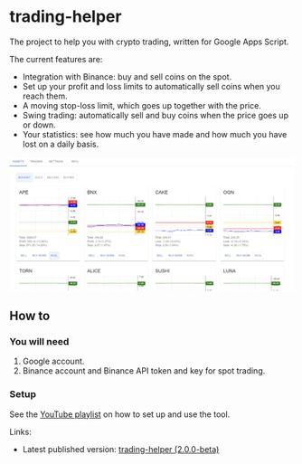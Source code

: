 # trading-helper

The project to help you with crypto trading, written for Google Apps Script.

The current features are:
* Integration with Binance: buy and sell coins on the spot.
* Set up your profit and loss limits to automatically sell coins when you reach them.
* A moving stop-loss limit, which goes up together with the price.
* Swing trading: automatically sell and buy coins when the price goes up or down.
* Your statistics: see how much you have made and how much you have lost on a daily basis.

![img/dashboard.png](img/dashboard.png)

## How to

### You will need

1. Google account.
2. Binance account and Binance API token and key for spot trading.

### Setup

See the [YouTube playlist](https://www.youtube.com/playlist?list=PLAiqSgC5hs1fcFglYk81W7hpNRJbqu0Ox) on how to set up and use the tool.

Links:
* Latest published version: [trading-helper (2.0.0-beta)](https://script.google.com/d/1vgittGklx2fFFOPiMb7t5kX1VEKb3a9viFwPtFI_sPOGlivfrnmcAM9_)

